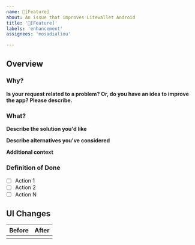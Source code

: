 ```yaml
---
name: 🥳[Feature] 
about: An issue that improves Litewallet Android
title: '🥳[Feature]'
labels: 'enhancement'
assignees: 'mosadialiou'

---
```


## Overview

### Why?
**Is your request related to a problem? Or, do you have an idea to improve the app? Please describe.**
<!-- A clear and concise description of your idea. --> 


### What?
**Describe the solution you'd like**
<!-- A clear and concise description of what you want to happen. -->

**Describe alternatives you've considered**
<!-- A clear and concise description of any alternative solutions or features you've considered. -->

**Additional context**
<!-- Add any other context or screenshots about the feature request here. --> 

### Definition of Done
- [ ] Action 1
- [ ] Action 2
- [ ] Action N

## UI Changes

|**Before**|**After**|
|----------|---------|
|<!-- Insert _before_ screenshot or gif-->|<!-- Insert _after_ screenshot or gif if you can-->|
